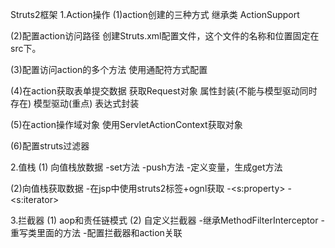 Struts2框架
1.Action操作
  (1)action创建的三种方式
     继承类 ActionSupport
   
  (2)配置action访问路径
     创建Struts.xml配置文件，这个文件的名称和位置固定在src下。
     
  (3)配置访问action的多个方法
     使用通配符方式配置
     
  (4)在action获取表单提交数据
    获取Request对象
    属性封装(不能与模型驱动同时存在)
    模型驱动(重点)
    表达式封装
    
  (5)在action操作域对象
   使用ServletActionContext获取对象
    
  (6)配置struts过滤器
  
 2.值栈
   (1) 向值栈放数据
   -set方法
   -push方法
   -定义变量，生成get方法
   
   (2)向值栈获取数据
   -在jsp中使用struts2标签+ognl获取
   -<s:property>
   -<s:iterator>
   
  3.拦截器
  (1) aop和责任链模式
  (2) 自定义拦截器 
  -继承MethodFilterInterceptor
  -重写类里面的方法
  -配置拦截器和action关联
  
